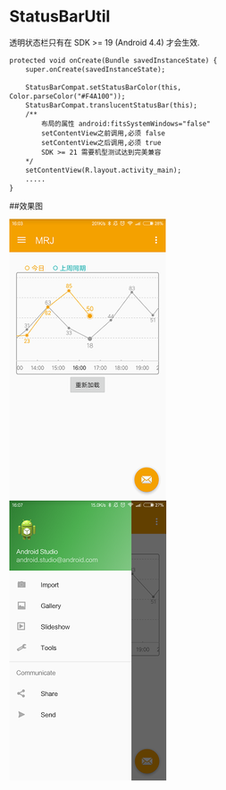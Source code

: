 # StatusBarUtil
透明状态栏只有在 SDK >= 19 (Android 4.4) 才会生效.

    protected void onCreate(Bundle savedInstanceState) {
        super.onCreate(savedInstanceState);

        StatusBarCompat.setStatusBarColor(this, Color.parseColor("#F4A100"));
        StatusBarCompat.translucentStatusBar(this);
		/**
			布局的属性 android:fitsSystemWindows="false"
			setContentView之前调用,必须 false
			setContentView之后调用,必须 true
			SDK >= 21 需要机型测试达到完美兼容
		*/
        setContentView(R.layout.activity_main);
		.....
	}

##效果图

![状态栏透明](device1.png)	![抽屉菜单顶部透明](device2.png)
